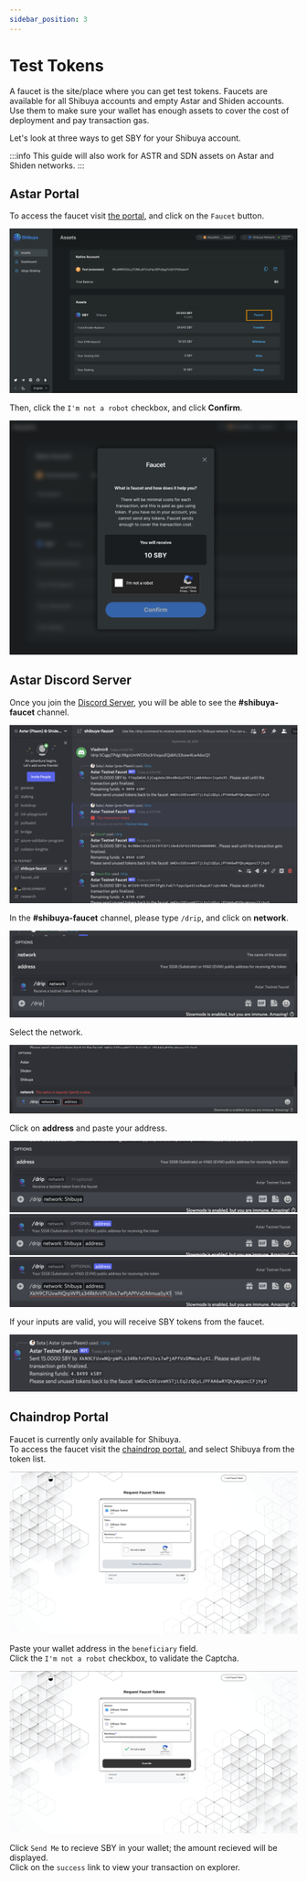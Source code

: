 ```yaml
---
sidebar_position: 3
---
```


# Test Tokens

A faucet is the site/place where you can get test tokens. Faucets are available for all Shibuya accounts and empty Astar and Shiden accounts. Use them to make sure your wallet has enough assets to cover the cost of deployment and pay transaction gas.

Let's look at three ways to get SBY for your Shibuya account.

:::info
This guide will also work for ASTR and SDN assets on Astar and Shiden networks.
:::

## Astar Portal

To access the faucet visit [the portal](https://portal.astar.network/assets), and click on the `Faucet` button.

![1](img/1.png)

Then, click the `I'm not a robot` checkbox, and click **Confirm**.

![2](img/2.png)

## Astar Discord Server

Once you join the [Discord Server](https://discord.gg/AstarNetwork), you will be able to see the **#shibuya-faucet** channel.

![3](img/3.png)

In the **#shibuya-faucet** channel, please type `/drip`, and click on **network**.

![4](img/4.png)

Select the network.

![5](img/5.png)

Click on **address** and paste your address.

![6](img/6.png)
![7](img/7.png)
![8](img/8.png)

If your inputs are valid, you will receive SBY tokens from the faucet.

![9](img/9.png)

## Chaindrop Portal

Faucet is currently only available for Shibuya. <br />
To access the faucet visit the [chaindrop portal](https://chaindrop.org/?chainid=81\&token=0xeeeeeeeeeeeeeeeeeeeeeeeeeeeeeeeeeeeeeeee), and select Shibuya from the token list.

![1](img/chaindrop_1.png)

Paste your wallet address in the `beneficiary` field. <br />
Click the `I'm not a robot` checkbox, to validate the Captcha.

![2](img/chaindrop_2.png)

Click `Send Me` to recieve SBY in your wallet; the amount recieved will be displayed. <br />
Click on the `success` link to view your transaction on explorer.
